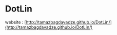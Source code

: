 # DotLin

website : [http://tamazbagdavadze.github.io/DotLin/](http://tamazbagdavadze.github.io/DotLin/)

